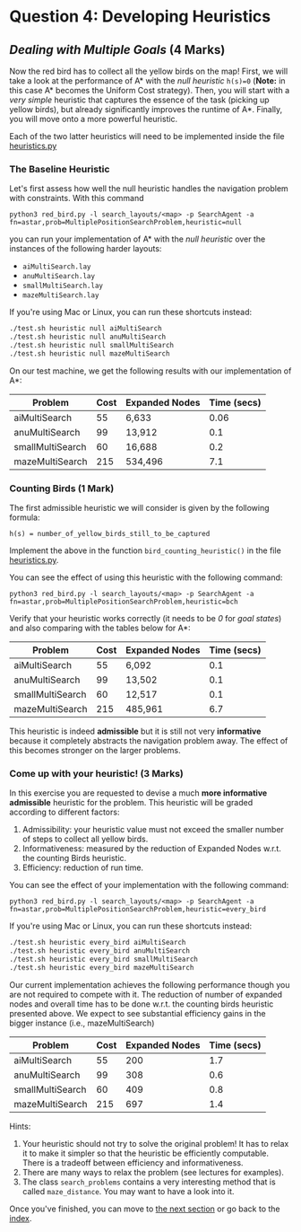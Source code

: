 # Question 4: Developing Heuristics

## _Dealing with Multiple Goals_ (4 Marks)

Now the red bird has to collect all the yellow birds on the map! First, we will
take a look at the performance of A* with the *null heuristic* `h(s)=0`
(**Note:** in this case A* becomes the Uniform Cost strategy). Then, you will
start with a _very simple_ heuristic that captures the essence of the task
(picking up yellow birds), but already significantly improves the runtime of
A\*. Finally, you will move onto a more powerful heuristic.

Each of the two latter heuristics will need to be implemented inside the file
[heuristics.py](../heuristics.py)

### The Baseline Heuristic

Let's first assess how well the null heuristic handles the navigation problem
with constraints. With this command

```
python3 red_bird.py -l search_layouts/<map> -p SearchAgent -a fn=astar,prob=MultiplePositionSearchProblem,heuristic=null
```

you can run your implementation of A\* with the _null heuristic_ over the
instances of the following harder layouts:

- `aiMultiSearch.lay`
- `anuMultiSearch.lay`
- `smallMultiSearch.lay`
- `mazeMultiSearch.lay`

If you're using Mac or Linux, you can run these shortcuts instead:

```sh
./test.sh heuristic null aiMultiSearch
./test.sh heuristic null anuMultiSearch
./test.sh heuristic null smallMultiSearch
./test.sh heuristic null mazeMultiSearch
```

On our test machine, we get the following results with our implementation of A\*:

| Problem          | Cost | Expanded Nodes | Time (secs) |
| ---------------- | ---- | -------------- | ----------- |
| aiMultiSearch    | 55   | 6,633          | 0.06        |
| anuMultiSearch   | 99   | 13,912         | 0.1         |
| smallMultiSearch | 60   | 16,688         | 0.2         |
| mazeMultiSearch  | 215  | 534,496        | 7.1         |

### Counting Birds (1 Mark)

The first admissible heuristic we will consider is given by the following formula:

```
h(s) = number_of_yellow_birds_still_to_be_captured
```

Implement the above in the function `bird_counting_heuristic()` in the file
[heuristics.py](../heuristics.py).

You can see the effect of using this heuristic with the following command:

```
python3 red_bird.py -l search_layouts/<map> -p SearchAgent -a fn=astar,prob=MultiplePositionSearchProblem,heuristic=bch
```

Verify that your heuristic works correctly (it needs to be _0_ for _goal states_)
and also comparing with the tables below for A\*:

| Problem          | Cost | Expanded Nodes | Time (secs) |
| ---------------- | ---- | -------------- | ----------- |
| aiMultiSearch    | 55   | 6,092          | 0.1         |
| anuMultiSearch   | 99   | 13,502         | 0.1         |
| smallMultiSearch | 60   | 12,517         | 0.1         |
| mazeMultiSearch  | 215  | 485,961        | 6.7         |

This heuristic is indeed **admissible** but it is still not very
**informative** because it completely abstracts the navigation problem away.
The effect of this becomes stronger on the larger problems.

### Come up with your heuristic! (3 Marks)

In this exercise you are requested to devise a much **more informative
admissible** heuristic for the problem. This heuristic will be graded according
to different factors:

1. Admissibility: your heuristic value must not exceed the smaller number of
   steps to collect all yellow birds.
2. Informativeness: measured by the reduction of Expanded Nodes w.r.t. the
   counting Birds heuristic.
3. Efficiency: reduction of run time.

You can see the effect of your implementation with the following command:

```
python3 red_bird.py -l search_layouts/<map> -p SearchAgent -a fn=astar,prob=MultiplePositionSearchProblem,heuristic=every_bird
```

If you're using Mac or Linux, you can run these shortcuts instead:

```sh
./test.sh heuristic every_bird aiMultiSearch
./test.sh heuristic every_bird anuMultiSearch
./test.sh heuristic every_bird smallMultiSearch
./test.sh heuristic every_bird mazeMultiSearch
```

Our current implementation achieves the following performance though you are
not required to compete with it. The reduction of number of expanded nodes and
overall time has to be done w.r.t. the counting birds heuristic presented
above. We expect to see substantial efficiency gains in the bigger instance
(i.e., mazeMultiSearch)

| Problem          | Cost | Expanded Nodes | Time (secs) |
| ---------------- | ---- | -------------- | ----------- |
| aiMultiSearch    | 55   | 200            | 1.7         |
| anuMultiSearch   | 99   | 308            | 0.6         |
| smallMultiSearch | 60   | 409            | 0.8         |
| mazeMultiSearch  | 215  | 697            | 1.4         |

Hints:

1. Your heuristic should not try to solve the original problem! It has to relax
   it to make it simpler so that the heuristic be efficiently computable. There
   is a tradeoff between efficiency and informativeness.
2. There are many ways to relax the problem (see lectures for examples).
3. The class `search_problems` contains a very interesting method that is
   called `maze_distance`. You may want to have a look into it.

Once you've finished, you can move to [the next section](7_minimax.md) or go
back to the [index](README.md).
